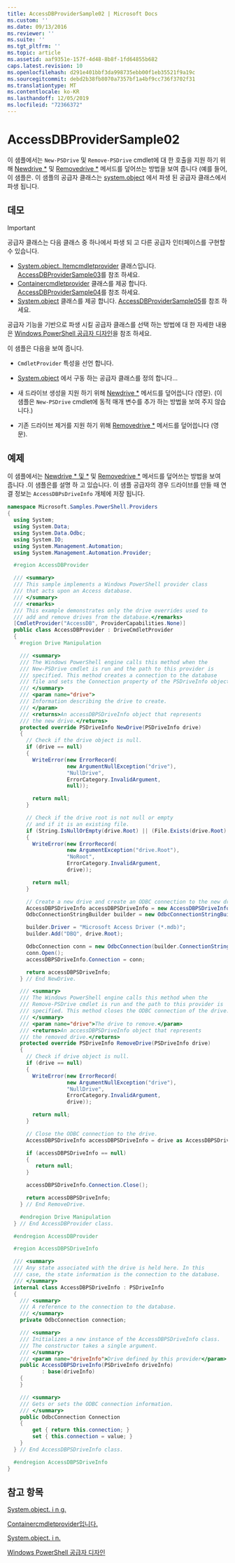 ```yaml
---
title: AccessDBProviderSample02 | Microsoft Docs
ms.custom: ''
ms.date: 09/13/2016
ms.reviewer: ''
ms.suite: ''
ms.tgt_pltfrm: ''
ms.topic: article
ms.assetid: aaf9351e-157f-4d48-8b8f-1fd64855b682
caps.latest.revision: 10
ms.openlocfilehash: d291e401bbf3da998735ebb00f1eb35521f9a19c
ms.sourcegitcommit: debd2b38fb8070a7357bf1a4bf9cc736f3702f31
ms.translationtype: MT
ms.contentlocale: ko-KR
ms.lasthandoff: 12/05/2019
ms.locfileid: "72366372"
---
```

# <a name="accessdbprovidersample02"></a>AccessDBProviderSample02

이 샘플에서는 `New-PSDrive` 및 `Remove-PSDrive` cmdlet에 대 한 호출을 지원 하기 위해 [Newdrive *](/dotnet/api/System.Management.Automation.Provider.DriveCmdletProvider.NewDrive) 및 [Removedrive *](/dotnet/api/System.Management.Automation.Provider.DriveCmdletProvider.RemoveDrive) 메서드를 덮어쓰는 방법을 보여 줍니다 (예를 들어,이 샘플은. 이 샘플의 공급자 클래스는 [system.object](/dotnet/api/System.Management.Automation.Provider.DriveCmdletProvider) 에서 파생 된 공급자 클래스에서 파생 됩니다.

## <a name="demonstrates"></a>데모

> [!IMPORTANT]
> 공급자 클래스는 다음 클래스 중 하나에서 파생 되 고 다른 공급자 인터페이스를 구현할 수 있습니다.
>
> -   [System.object. Itemcmdletprovider](/dotnet/api/System.Management.Automation.Provider.ItemCmdletProvider) 클래스입니다. [AccessDBProviderSample03](./accessdbprovidersample03.md)를 참조 하세요.
> -   [Containercmdletprovider](/dotnet/api/System.Management.Automation.Provider.ContainerCmdletProvider) 클래스를 제공 합니다. [AccessDBProviderSample04](./accessdbprovidersample04.md)를 참조 하세요.
> -   [System.object](/dotnet/api/System.Management.Automation.Provider.NavigationCmdletProvider) 클래스를 제공 합니다. [AccessDBProviderSample05](./accessdbprovidersample05.md)를 참조 하세요.
>
> 공급자 기능을 기반으로 파생 시킬 공급자 클래스를 선택 하는 방법에 대 한 자세한 내용은 [Windows PowerShell 공급자 디자인](./provider-types.md)을 참조 하세요.

이 샘플은 다음을 보여 줍니다.

- `CmdletProvider` 특성을 선언 합니다.

- [System.object](/dotnet/api/System.Management.Automation.Provider.DriveCmdletProvider) 에서 구동 하는 공급자 클래스를 정의 합니다...

- 새 드라이브 생성을 지원 하기 위해 [Newdrive *](/dotnet/api/System.Management.Automation.Provider.DriveCmdletProvider.NewDrive) 메서드를 덮어씁니다 (영문). (이 샘플은 `New-PSDrive` cmdlet에 동적 매개 변수를 추가 하는 방법을 보여 주지 않습니다.)

- 기존 드라이브 제거를 지원 하기 위해 [Removedrive *](/dotnet/api/System.Management.Automation.Provider.DriveCmdletProvider.RemoveDrive) 메서드를 덮어씁니다 (영문).

## <a name="example"></a>예제

이 샘플에서는 [Newdrive * 및 *](/dotnet/api/System.Management.Automation.Provider.DriveCmdletProvider.NewDrive) 및 [Removedrive *](/dotnet/api/System.Management.Automation.Provider.DriveCmdletProvider.RemoveDrive) 메서드를 덮어쓰는 방법을 보여 줍니다 .이 샘플은를 설명 하 고 있습니다. 이 샘플 공급자의 경우 드라이브를 만들 때 연결 정보는 `AccessDBPsDriveInfo` 개체에 저장 됩니다.

```csharp
namespace Microsoft.Samples.PowerShell.Providers
{
  using System;
  using System.Data;
  using System.Data.Odbc;
  using System.IO;
  using System.Management.Automation;
  using System.Management.Automation.Provider;

  #region AccessDBProvider

  /// <summary>
  /// This sample implements a Windows PowerShell provider class
  /// that acts upon an Access database.
  /// </summary>
  /// <remarks>
  /// This example demonstrates only the drive overrides used to
  /// add and remove drives from the database.</remarks>
  [CmdletProvider("AccessDB", ProviderCapabilities.None)]
  public class AccessDBProvider : DriveCmdletProvider
  {
    #region Drive Manipulation

    /// <summary>
    /// The Windows PowerShell engine calls this method when the
    /// New-PSDrive cmdlet is run and the path to this provider is
    /// specified. This method creates a connection to the database
    /// file and sets the Connection property of the PSDriveInfo object.
    /// </summary>
    /// <param name="drive">
    /// Information describing the drive to create.
    /// </param>
    /// <returns>An accessDBPSDriveInfo object that represents
    /// the new drive.</returns>
    protected override PSDriveInfo NewDrive(PSDriveInfo drive)
    {
      // Check if the drive object is null.
      if (drive == null)
      {
        WriteError(new ErrorRecord(
                   new ArgumentNullException("drive"),
                   "NullDrive",
                   ErrorCategory.InvalidArgument,
                   null));

        return null;
      }

      // Check if the drive root is not null or empty
      // and if it is an existing file.
      if (String.IsNullOrEmpty(drive.Root) || (File.Exists(drive.Root) == false))
      {
        WriteError(new ErrorRecord(
                   new ArgumentException("drive.Root"),
                   "NoRoot",
                   ErrorCategory.InvalidArgument,
                   drive));

        return null;
      }

      // Create a new drive and create an ODBC connection to the new drive.
      AccessDBPSDriveInfo accessDBPSDriveInfo = new AccessDBPSDriveInfo(drive);
      OdbcConnectionStringBuilder builder = new OdbcConnectionStringBuilder();

      builder.Driver = "Microsoft Access Driver (*.mdb)";
      builder.Add("DBQ", drive.Root);

      OdbcConnection conn = new OdbcConnection(builder.ConnectionString);
      conn.Open();
      accessDBPSDriveInfo.Connection = conn;

      return accessDBPSDriveInfo;
    } // End NewDrive.

    /// <summary>
    /// The Windows PowerShell engine calls this method when the
    /// Remove-PSDrive cmdlet is run and the path to this provider is
    /// specified. This method closes the ODBC connection of the drive.
    /// </summary>
    /// <param name="drive">The drive to remove.</param>
    /// <returns>An accessDBPSDriveInfo object that represents
    /// the removed drive.</returns>
    protected override PSDriveInfo RemoveDrive(PSDriveInfo drive)
    {
      // Check if drive object is null.
      if (drive == null)
      {
        WriteError(new ErrorRecord(
                   new ArgumentNullException("drive"),
                   "NullDrive",
                   ErrorCategory.InvalidArgument,
                   drive));

        return null;
      }

      // Close the ODBC connection to the drive.
      AccessDBPSDriveInfo accessDBPSDriveInfo = drive as AccessDBPSDriveInfo;

      if (accessDBPSDriveInfo == null)
      {
         return null;
      }

      accessDBPSDriveInfo.Connection.Close();

      return accessDBPSDriveInfo;
    } // End RemoveDrive.

    #endregion Drive Manipulation
  } // End AccessDBProvider class.

  #endregion AccessDBProvider

  #region AccessDBPSDriveInfo

  /// <summary>
  /// Any state associated with the drive is held here. In this
  /// case, the state information is the connection to the database.
  /// </summary>
  internal class AccessDBPSDriveInfo : PSDriveInfo
  {
    /// <summary>
    /// A reference to the connection to the database.
    /// </summary>
    private OdbcConnection connection;

    /// <summary>
    /// Initializes a new instance of the AccessDBPSDriveInfo class.
    /// The constructor takes a single argument.
    /// </summary>
    /// <param name="driveInfo">Drive defined by this provider</param>
    public AccessDBPSDriveInfo(PSDriveInfo driveInfo)
           : base(driveInfo)
    {
    }

    /// <summary>
    /// Gets or sets the ODBC connection information.
    /// </summary>
    public OdbcConnection Connection
    {
        get { return this.connection; }
        set { this.connection = value; }
    }
  } // End AccessDBPSDriveInfo class.

  #endregion AccessDBPSDriveInfo
}
```

## <a name="see-also"></a>참고 항목

[System.object. i n g.](/dotnet/api/System.Management.Automation.Provider.ItemCmdletProvider)

[Containercmdletprovider입니다.](/dotnet/api/System.Management.Automation.Provider.ContainerCmdletProvider)

[System.object. i n.](/dotnet/api/System.Management.Automation.Provider.NavigationCmdletProvider)

[Windows PowerShell 공급자 디자인](./provider-types.md)